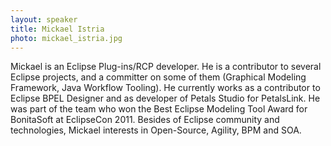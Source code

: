 ```yaml
---
layout: speaker
title: Mickael Istria
photo: mickael_istria.jpg
---
```


Mickael is an Eclipse Plug-ins/RCP developer. He is a contributor to several Eclipse projects, and a committer on some of them
(Graphical Modeling Framework, Java Workflow Tooling).
He currently works as a contributor to Eclipse BPEL Designer and as developer of Petals Studio for PetalsLink.
He was part of the team who won the Best Eclipse Modeling Tool Award for BonitaSoft at EclipseCon 2011.
Besides of Eclipse community and technologies, Mickael interests in Open-Source, Agility, BPM and SOA.